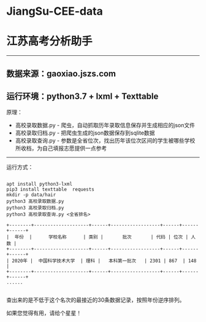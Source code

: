 # JiangSu-CEE-data
# 江苏高考分析助手
---
数据来源：gaoxiao.jszs.com
---
运行环境：python3.7 + lxml  + Texttable 
---
原理：
* 高校录取数据.py - 爬虫，自动抓取历年录取信息保存并生成相应的json文件
* 高校录取归档.py - 把爬虫生成的json数据保存到sqlite数据
* 高校录取查询.py - 参数是全省位次，找出历年该位次区间的学生被哪些学校所收档，为自己填报志愿提供一点参考
---
运行方式：

```

apt install python3-lxml
pip3 install texttable  requests 
mkdir -p data/hair
python3 高校录取数据.py 
python3 高校录取归档.py 
python3 高校录取查询.py <全省排名>

+--------+--------------------+------+------------------+------+------+------+
|  年份  |      学校名称      | 类别 |       批次       | 代码 | 位次 | 人数 |
+--------+--------------------+------+------------------+------+------+------+
| 2020年 |  中国科学技术大学  | 理科 |   本科第一批次   | 2301 | 867  | 148  |
+--------+--------------------+------+------------------+------+------+------+
......


```

查出来的是不低于这个名次的最接近的30条数据记录，按照年份逆序排列。


如果您觉得有用，请给个星星！

